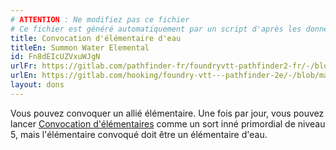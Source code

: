```yaml
---
# ATTENTION : Ne modifiez pas ce fichier
# Ce fichier est généré automatiquement par un script d'après les données du module Foundry VTT officiel et de sa traduction
title: Convocation d'élémentaire d'eau
titleEn: Summon Water Elemental
id: Fn8dEIcUZVxuWJgN
urlFr: https://gitlab.com/pathfinder-fr/foundryvtt-pathfinder2-fr/-/blob/master/data/feats/Fn8dEIcUZVxuWJgN.htm
urlEn: https://gitlab.com/hooking/foundry-vtt---pathfinder-2e/-/blob/master/packs/data/feats.db/summon-water-elemental.json
layout: dons
---
```

Vous pouvez convoquer un allié élémentaire. Une fois par jour, vous pouvez lancer [Convocation d'élémentaires](../sorts/convocation-d-élémentaire.md) comme un sort inné primordial de niveau 5, mais l'élémentaire convoqué doit être un élémentaire d'eau.
